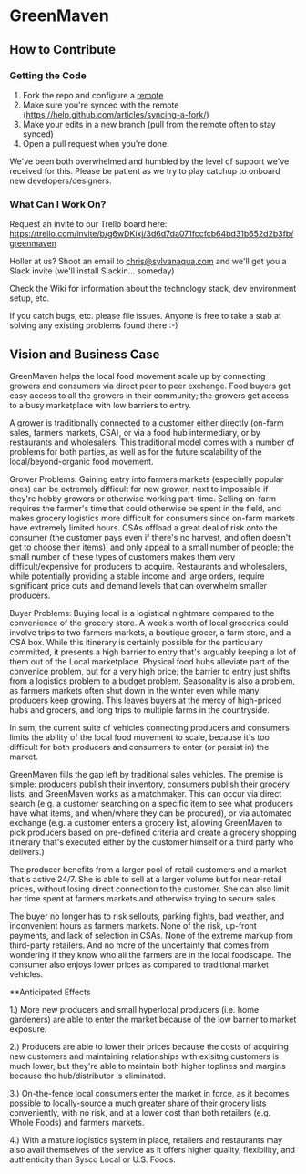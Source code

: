 # GreenMaven

## How to Contribute

### Getting the Code
1. Fork the repo and configure a [remote](https://help.github.com/articles/configuring-a-remote-for-a-fork/)
2. Make sure you're synced with the remote (https://help.github.com/articles/syncing-a-fork/)
3. Make your edits in a new branch (pull from the remote often to stay synced) 
5. Open a pull request when you're done.

We've been both overwhelmed and humbled by the level of support we've received for this. Please be patient
as we try to play catchup to onboard new developers/designers.

### What Can I Work On?

Request an invite to our Trello board here: https://trello.com/invite/b/g6wDKixj/3d6d7da071fccfcb64bd31b652d2b3fb/greenmaven  

Holler at us? Shoot an email to chris@sylvanaqua.com and we'll get you a Slack invite (we'll install Slackin... someday)  

Check the Wiki for information about the technology stack, dev environment setup, etc.

If you catch bugs, etc. please file issues. Anyone is free to take a stab at solving any existing problems found there :-)

## Vision and Business Case

GreenMaven helps the local food movement scale up by connecting growers and consumers via direct peer to peer exchange. Food buyers get easy access to all the growers in their community; the growers get access to a busy marketplace with low barriers to entry.

A grower is traditionally connected to a customer either directly (on-farm sales, farmers markets, CSA), or via a food hub intermediary, or by restaurants and wholesalers. This traditional model comes with a number of problems for both parties, as well as for the future scalability of the local/beyond-organic food movement.

Grower Problems: Gaining entry into farmers markets (especially popular ones) can be extremely difficult for new grower; next to impossible if they're hobby growers or otherwise working part-time. Selling on-farm requires the farmer's time that could otherwise be spent in the field, and makes grocery logistics more difficult for consumers since on-farm markets have extremely limited hours. CSAs offload a great deal of risk onto the consumer (the customer pays even if there's no harvest, and often doesn't get to choose their items), and only appeal to a small number of people; the small number of these types of customers makes them very difficult/expensive for producers to acquire. Restaurants and wholesalers, while potentially providing a stable income and large orders, require significant price cuts and demand levels that can overwhelm smaller producers.

Buyer Problems: Buying local is a logistical nightmare compared to the convenience of the grocery store. A week's worth of local groceries could involve trips to two farmers markets, a boutique grocer, a farm store, and a CSA box. While this itinerary is certainly possible for the particulary committed, it presents a high barrier to entry that's arguably keeping a lot of them out of the Local marketplace. Physical food hubs alleviate part of the convenice problem, but for a very high price; the barrier to entry just shifts from a logistics problem to a budget problem. Seasonality is also a problem, as farmers markets often shut down in the winter even while many producers keep growing. This leaves buyers at the mercy of high-priced hubs and grocers, and long trips to multiple farms in the countryside.

In sum, the current suite of vehicles connecting producers and consumers limits the ability of the local food movement to scale, because it's too difficult for both producers and consumers to enter (or persist in) the market.

GreenMaven fills the gap left by traditional sales vehicles. The premise is simple: producers publish their inventory, consumers publish their grocery lists, and GreenMaven works as a matchmaker. This can occur via direct search (e.g. a customer searching on a specific item to see what producers have what items, and when/where they can be procured), or via automated exchange (e.g. a customer enters a grocery list, allowing GreenMaven to pick producers based on pre-defined criteria and create a grocery shopping itinerary that's executed either by the customer himself or a third party who delivers.)

The producer benefits from a larger pool of retail customers and a market that's active 24/7. She is able to sell at a larger volume but for near-retail prices, without losing direct connection to the customer. She can also limit her time spent at farmers markets and otherwise trying to secure sales.

The buyer no longer has to risk sellouts, parking fights, bad weather, and inconvenient hours as farmers markets. None of the risk, up-front payments, and lack of selection in CSAs. None of the extreme markup from third-party retailers. And no more of the uncertainty that comes from wondering if they know who all the farmers are in the local foodscape. The consumer also enjoys lower prices as compared to traditional market vehicles.

**Anticipated Effects

1.) More new producers and small hyperlocal producers (i.e. home gardeners) are able to enter the market because of the low barrier to market exposure.

2.) Producers are able to lower their prices because the costs of acquiring new customers and maintaining relationships with exisitng customers is much lower, but they're able to maintain both higher toplines and margins because the hub/distributor is eliminated.

3.) On-the-fence local consumers enter the market in force, as it becomes possible to locally-source a much greater share of their grocery lists conveniently, with no risk, and at a lower cost than both retailers (e.g. Whole Foods) and farmers markets.

4.) With a mature logistics system in place, retailers and restaurants may also avail themselves of the service as it offers higher quality, flexibility, and authenticity than Sysco Local or U.S. Foods.


